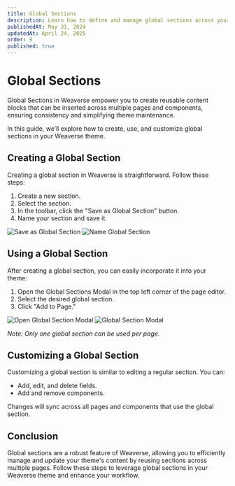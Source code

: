 ```yaml
---
title: Global Sections
description: Learn how to define and manage global sections across your Weaverse Hydrogen storefront, enabling reusable content blocks and simplified updates.
publishedAt: May 31, 2024
updatedAt: April 24, 2025
order: 9
published: true
---
```


# Global Sections

Global Sections in Weaverse empower you to create reusable content blocks that can be inserted across multiple pages and components, ensuring consistency and simplifying theme maintenance.

In this guide, we’ll explore how to create, use, and customize global sections in your Weaverse theme.

## Creating a Global Section

Creating a global section in Weaverse is straightforward. Follow these steps:

1. Create a new section.
2. Select the section.
3. In the toolbar, click the "Save as Global Section" button.
4. Name your section and save it.

![Save as Global Section](https://cdn.shopify.com/s/files/1/0838/0052/3057/files/save_as_global_section.png?v=1717750409)
![Name Global Section](https://cdn.shopify.com/s/files/1/0838/0052/3057/files/name_global_section.png?v=1717750427)

## Using a Global Section

After creating a global section, you can easily incorporate it into your theme:

1. Open the Global Sections Modal in the top left corner of the page editor.
2. Select the desired global section.
3. Click "Add to Page."

![Open Global Section Modal](https://cdn.shopify.com/s/files/1/0838/0052/3057/files/open_global_section.png?v=1717750442)
![Global Section Modal](https://cdn.shopify.com/s/files/1/0838/0052/3057/files/global_section_list.png?v=1717750452)

_Note: Only one global section can be used per page._

## Customizing a Global Section

Customizing a global section is similar to editing a regular section. You can:

- Add, edit, and delete fields.
- Add and remove components.

Changes will sync across all pages and components that use the global section.

## Conclusion

Global sections are a robust feature of Weaverse, allowing you to efficiently manage and update your theme's content by reusing sections across multiple pages. Follow these steps to leverage global sections in your Weaverse theme and enhance your workflow.
